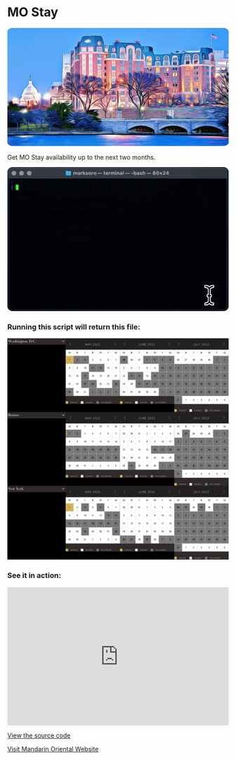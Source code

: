 # MO Stay

<div class="anim"><img src="https://raw.githubusercontent.com/m-soro/mostay/main/files/mo_art.png" alt="mowas"></div>

Get MO Stay availability up to the next two months.

<div class="anim"><img src="https://raw.githubusercontent.com/m-soro/mostay/main/files/demo.gif" alt="demo"></div>

### Running this script will return this file:

<div class="anim"><img src="https://raw.githubusercontent.com/m-soro/mostay/main/files/mo_stay.png" alt="result"></div>

### See it in action:

<div class="anim">
<div style="padding:62.5% 0 0 0;position:relative;"><iframe src="https://player.vimeo.com/video/705228345?h=4c726b0299&amp;badge=0&amp;autopause=0&amp;player_id=0&amp;app_id=58479" frameborder="0" allow="autoplay; fullscreen; picture-in-picture" allowfullscreen style="position:absolute;top:0;left:0;width:100%;height:100%;" title="Demo"></iframe></div>
</div>

<script src="https://player.vimeo.com/api/player.js"></script>

[View the source code](https://github.com/m-soro/mostay/blob/main/mostay)

[Visit Mandarin Oriental Website](https://www.mandarinoriental.com/)

